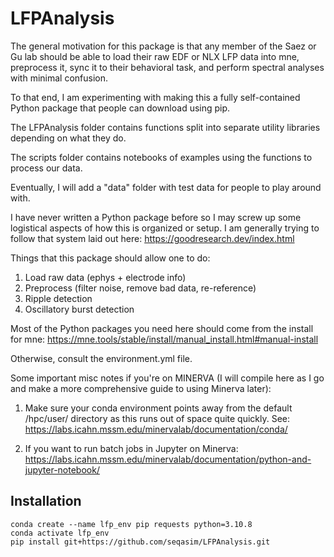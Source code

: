 # LFPAnalysis

The general motivation for this package is that any member of the Saez or Gu lab should be able to load their raw EDF or NLX LFP data into mne, 
preprocess it, sync it to their behavioral task, and perform spectral analyses with minimal confusion. 

To that end, I am experimenting with making this a fully self-contained Python package that people can download using pip.

The LFPAnalysis folder contains functions split into separate utility libraries depending on what they do. 

The scripts folder contains notebooks of examples using the functions to process our data. 

Eventually, I will add a "data" folder with test data for people to play around with. 

I have never written a Python package before so I may screw up some logistical aspects of how this is organized or setup. I am generally trying to follow that system laid out here: https://goodresearch.dev/index.html

Things that this package should allow one to do: 

1. Load raw data (ephys + electrode info)
2. Preprocess (filter noise, remove bad data, re-reference)
3. Ripple detection 
4. Oscillatory burst detection 

Most of the Python packages you need here should come from the install for mne: https://mne.tools/stable/install/manual_install.html#manual-install

Otherwise, consult the environment.yml file. 

Some important misc notes if you're on MINERVA (I will compile here as I go and make a more comprehensive guide to using Minerva later): 

1. Make sure your conda environment points away from the default /hpc/user/ directory as this runs out of space quite quickly. See: https://labs.icahn.mssm.edu/minervalab/documentation/conda/

2. If you want to run batch jobs in Jupyter on Minerva: https://labs.icahn.mssm.edu/minervalab/documentation/python-and-jupyter-notebook/

## Installation

```
conda create --name lfp_env pip requests python=3.10.8
conda activate lfp_env
pip install git+https://github.com/seqasim/LFPAnalysis.git
```